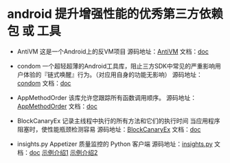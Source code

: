 # android 提升增强性能的优秀第三方依赖包 或 工具

* AntiVM 这是一个Android上的反VM项目
源码地址：[AntiVM](https://github.com/bunnyblue/AntiVM) 文档：[doc](https://github.com/bunnyblue/AntiVM/blob/master/README.md)


* condom 一个超轻超薄的Android工具库，阻止三方SDK中常见的严重影响用户体验的『链式唤醒』行为。（对应用自身的功能无影响）
源码地址：[condom](https://github.com/oasisfeng/condom) 文档：[doc](https://github.com/oasisfeng/condom/blob/master/README.md)

* AppMethodOrder 该库允许您跟踪所有函数调用顺序。
源码地址：[AppMethodOrder](https://github.com/zjw-swun/AppMethodOrder) 文档：[doc](https://github.com/zjw-swun/AppMethodOrder/blob/master/README.md)

* BlockCanaryEx 记录主线程中执行的所有方法和它们的执行时间 当应用程序阻塞时，使性能瓶颈检测容易
源码地址：[BlockCanaryEx](https://github.com/seiginonakama/BlockCanaryEx) 文档：[doc](https://github.com/seiginonakama/BlockCanaryEx/blob/master/README_ZH.md)

* insights.py Appetizer 质量监控的 Python 客户端
源码地址：[insights.py](https://github.com/appetizerio/insights.py) 文档：[doc](https://github.com/appetizerio/insights.py/blob/master/README_ZH.md)
[示例介绍1](https://testerhome.com/topics/8174) [示例介绍2](https://zhuanlan.zhihu.com/p/27734223?group_id=866332935404556288)
